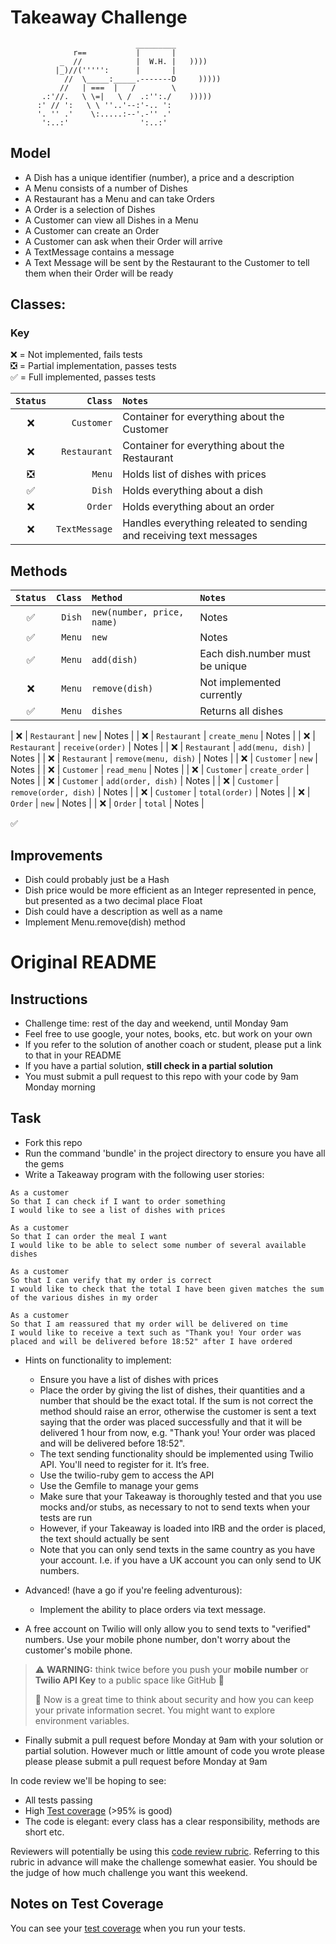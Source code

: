 # Takeaway Challenge

```
                            _________
              r==           |       |
           _  //            |  W.H. |   ))))
          |_)//(''''':      |       |
            //  \_____:_____.-------D     )))))
           //   | ===  |   /        \
       .:'//.   \ \=|   \ /  .:'':./    )))))
      :' // ':   \ \ ''..'--:'-.. ':
      '. '' .'    \:.....:--'.-'' .'
       ':..:'                ':..:'

 ```
## Model

* A Dish has a unique identifier (number), a price and a description
* A Menu consists of a number of Dishes
* A Restaurant has a Menu and can take Orders
* A Order is a selection of Dishes
* A Customer can view all Dishes in a Menu
* A Customer can create an Order
* A Customer can ask when their Order will arrive
* A TextMessage contains a message
* A Text Message will be sent by the Restaurant to the Customer to tell them when their Order will be ready

## Classes:

### Key
:x: = Not implemented, fails tests  
:negative_squared_cross_mark: = Partial implementation, passes tests  
:white_check_mark: = Full implemented, passes tests  

| ```Status```       |  ```Class```      | ```Notes``` |
|:--:                |                --:|:--          |
| :x:                | ```Customer```    | Container for everything about the Customer |
| :x:                | ```Restaurant```  | Container for everything about the Restaurant |
| :negative_squared_cross_mark: | ```Menu```        | Holds list of dishes with prices |
| :white_check_mark: | ```Dish```        | Holds everything about a dish |
| :x:                | ```Order```       | Holds everything about an order |
| :x:                | ```TextMessage``` | Handles everything releated to sending and receiving text messages |

## Methods

| ```Status```       |  ```Class```      | ```Method```           | ```Notes``` |
|:--:                |                --:|:--                     |:--          |
| :white_check_mark: | ```Dish```        | ```new(number, price, name)``` | Notes |
| :white_check_mark: | ```Menu```        | ```new``` | Notes |
| :white_check_mark: | ```Menu```        | ```add(dish)``` | Each dish.number must be unique |
| :x:                | ```Menu```        | ```remove(dish)``` | Not implemented currently |
| :white_check_mark: | ```Menu```        | ```dishes``` | Returns all dishes |

| :x:                | ```Restaurant```  | ```new``` | Notes |
| :x:                | ```Restaurant```  | ```create_menu``` | Notes |
| :x:                | ```Restaurant```  | ```receive(order)``` | Notes |
| :x:                | ```Restaurant```  | ```add(menu, dish)``` | Notes |
| :x:                | ```Restaurant```  | ```remove(menu, dish)``` | Notes |
| :x:                | ```Customer```    | ```new``` | Notes |
| :x:                | ```Customer```    | ```read_menu``` | Notes |
| :x:                | ```Customer```    | ```create_order``` | Notes |
| :x:                | ```Customer```    | ```add(order, dish)``` | Notes |
| :x:                | ```Customer```    | ```remove(order, dish)``` | Notes |
| :x:                | ```Customer```    | ```total(order)``` | Notes |
| :x:                | ```Order```       | ```new``` | Notes |
| :x:                | ```Order```       | ```total``` | Notes |



:white_check_mark:

## Improvements

* Dish could probably just be a Hash
* Dish price would be more efficient as an Integer represented in pence, but presented as a two decimal place Float
* Dish could have a description as well as a name
* Implement Menu.remove(dish) method


# Original README

Instructions
-------

* Challenge time: rest of the day and weekend, until Monday 9am
* Feel free to use google, your notes, books, etc. but work on your own
* If you refer to the solution of another coach or student, please put a link to that in your README
* If you have a partial solution, **still check in a partial solution**
* You must submit a pull request to this repo with your code by 9am Monday morning

Task
-----

* Fork this repo
* Run the command 'bundle' in the project directory to ensure you have all the gems
* Write a Takeaway program with the following user stories:

```
As a customer
So that I can check if I want to order something
I would like to see a list of dishes with prices

As a customer
So that I can order the meal I want
I would like to be able to select some number of several available dishes

As a customer
So that I can verify that my order is correct
I would like to check that the total I have been given matches the sum of the various dishes in my order

As a customer
So that I am reassured that my order will be delivered on time
I would like to receive a text such as "Thank you! Your order was placed and will be delivered before 18:52" after I have ordered
```

* Hints on functionality to implement:
  * Ensure you have a list of dishes with prices
  * Place the order by giving the list of dishes, their quantities and a number that should be the exact total. If the sum is not correct the method should raise an error, otherwise the customer is sent a text saying that the order was placed successfully and that it will be delivered 1 hour from now, e.g. "Thank you! Your order was placed and will be delivered before 18:52".
  * The text sending functionality should be implemented using Twilio API. You'll need to register for it. It’s free.
  * Use the twilio-ruby gem to access the API
  * Use the Gemfile to manage your gems
  * Make sure that your Takeaway is thoroughly tested and that you use mocks and/or stubs, as necessary to not to send texts when your tests are run
  * However, if your Takeaway is loaded into IRB and the order is placed, the text should actually be sent
  * Note that you can only send texts in the same country as you have your account. I.e. if you have a UK account you can only send to UK numbers.

* Advanced! (have a go if you're feeling adventurous):
  * Implement the ability to place orders via text message.

* A free account on Twilio will only allow you to send texts to "verified" numbers. Use your mobile phone number, don't worry about the customer's mobile phone.

> :warning: **WARNING:** think twice before you push your **mobile number** or **Twilio API Key** to a public space like GitHub :eyes:
>
> :key: Now is a great time to think about security and how you can keep your private information secret. You might want to explore environment variables.

* Finally submit a pull request before Monday at 9am with your solution or partial solution.  However much or little amount of code you wrote please please please submit a pull request before Monday at 9am


In code review we'll be hoping to see:

* All tests passing
* High [Test coverage](https://github.com/makersacademy/course/blob/master/pills/test_coverage.md) (>95% is good)
* The code is elegant: every class has a clear responsibility, methods are short etc.

Reviewers will potentially be using this [code review rubric](docs/review.md).  Referring to this rubric in advance will make the challenge somewhat easier.  You should be the judge of how much challenge you want this weekend.

Notes on Test Coverage
------------------

You can see your [test coverage](https://github.com/makersacademy/course/blob/master/pills/test_coverage.md) when you run your tests.
